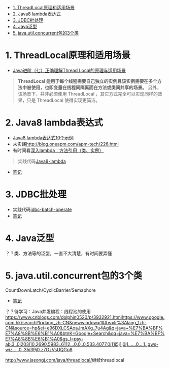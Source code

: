 <!-- TOC -->

- [1. ThreadLocal原理和适用场景](#1-threadlocal原理和适用场景)
- [2. Java8 lambda表达式](#2-java8-lambda表达式)
- [3. JDBC批处理](#3-jdbc批处理)
- [4. Java泛型](#4-java泛型)
- [5. java.util.concurrent包的3个类](#5-javautilconcurrent包的3个类)

<!-- /TOC -->
# 1. ThreadLocal原理和适用场景
- [Java进阶（七）正确理解Thread Local的原理与适用场景](http://www.jasongj.com/java/threadlocal/)

>**ThreadLocal 适用于每个线程需要自己独立的实例且该实例需要在多个方法中被使用，也即变量在线程间隔离而在方法或类间共享的场景。**
另外，该场景下，并非必须使用 ThreadLocal ，其它方式完全可以实现同样的效果，只是 ThreadLocal 使得实现更简洁。
# 2. Java8 lambda表达式
- [Java8 lambda表达式10个示例](http://www.importnew.com/16436.html)
- 未实践<http://blog.oneapm.com/apm-tech/226.html>
- 有时间看[深入lambda：方法引用（类、实例）](https://www.cnblogs.com/figure9/p/java-8-lambdas-insideout-language-features.html)

> 实践代码[Java8-lambda](code/Java8-lambda)
- [笔记](code/Java8-lambda/note.md)

# 3. JDBC批处理
- 实践代码[jdbc-batch-operate](code/jdbc-batch-operate)
- [笔记](code/jdbc-batch-operate/note.md)

# 4. Java泛型
？？类、方法等的泛型，一直不大清楚，有时间要弄懂

# 5. java.util.concurrent包的3个类
CountDownLatch/CyclicBarrier/Semaphore
- [笔记](code/concurrent/note.md)





？？待学习：Java并发编程：线程池的使用<https://www.cnblogs.com/dolphin0520/p/3932921.html><https://www.google.com.hk/search?lr=lang_zh-CN&newwindow=1&tbs=lr%3Alang_1zh-CN&source=hp&ei=e96DXLCSAoaJmAXg_7u4Ag&q=java+%E7%BA%BF%E7%A8%8B%E6%B1%A0&btnK=Google+Search&oq=java+%E7%BA%BF%E7%A8%8B%E6%B1%A0&gs_l=psy-ab.3..0i203l10.2690.5983..6112...0.0..0.533.4077.0j11j5j1j0j1......0....1..gws-wiz.....0..35i39j0.z7OzVsUQGp8>

<http://www.jasongj.com/java/threadlocal/>继续threadlocal

